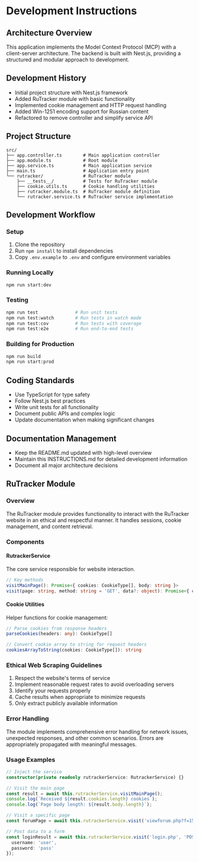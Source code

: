 # Development Instructions

## Architecture Overview
This application implements the Model Context Protocol (MCP) with a client-server architecture. The backend is built with Nest.js, providing a structured and modular approach to development.

## Development History
- Initial project structure with Nest.js framework
- Added RuTracker module with basic functionality
- Implemented cookie management and HTTP request handling
- Added Win-1251 encoding support for Russian content
- Refactored to remove controller and simplify service API

## Project Structure
```
src/
├── app.controller.ts        # Main application controller
├── app.module.ts            # Root module
├── app.service.ts           # Main application service
├── main.ts                  # Application entry point
└── rutracker/               # RuTracker module
    ├── __tests__/           # Tests for RuTracker module
    ├── cookie.utils.ts      # Cookie handling utilities
    ├── rutracker.module.ts  # RuTracker module definition
    └── rutracker.service.ts # RuTracker service implementation
```

## Development Workflow

### Setup
1. Clone the repository
2. Run `npm install` to install dependencies
3. Copy `.env.example` to `.env` and configure environment variables

### Running Locally
```bash
npm run start:dev
```

### Testing
```bash
npm run test              # Run unit tests
npm run test:watch        # Run tests in watch mode
npm run test:cov          # Run tests with coverage
npm run test:e2e          # Run end-to-end tests
```

### Building for Production
```bash
npm run build
npm run start:prod
```

## Coding Standards
- Use TypeScript for type safety
- Follow Nest.js best practices
- Write unit tests for all functionality
- Document public APIs and complex logic
- Update documentation when making significant changes

## Documentation Management
- Keep the README.md updated with high-level overview
- Maintain this INSTRUCTIONS.md for detailed development information
- Document all major architecture decisions

## RuTracker Module

### Overview
The RuTracker module provides functionality to interact with the RuTracker website in an ethical and respectful manner. It handles sessions, cookie management, and content retrieval.

### Components

#### RutrackerService
The core service responsible for website interaction.

```typescript
// Key methods
visitMainPage(): Promise<{ cookies: CookieType[], body: string }>
visit(page: string, method: string = 'GET', data?: object): Promise<{ cookies: CookieType[], body: string }>
```

#### Cookie Utilities
Helper functions for cookie management:

```typescript
// Parse cookies from response headers
parseCookies(headers: any): CookieType[]

// Convert cookie array to string for request headers
cookiesArrayToString(cookies: CookieType[]): string
```

### Ethical Web Scraping Guidelines
1. Respect the website's terms of service
2. Implement reasonable request rates to avoid overloading servers
3. Identify your requests properly
4. Cache results when appropriate to minimize requests
5. Only extract publicly available information

### Error Handling
The module implements comprehensive error handling for network issues, unexpected responses, and other common scenarios. Errors are appropriately propagated with meaningful messages.

### Usage Examples

```typescript
// Inject the service
constructor(private readonly rutrackerService: RutrackerService) {}

// Visit the main page
const result = await this.rutrackerService.visitMainPage();
console.log(`Received ${result.cookies.length} cookies`);
console.log(`Page body length: ${result.body.length}`);

// Visit a specific page
const forumPage = await this.rutrackerService.visit('viewforum.php?f=1538');

// Post data to a form
const loginResult = await this.rutrackerService.visit('login.php', 'POST', {
  username: 'user',
  password: 'pass'
});
``` 